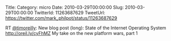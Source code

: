 Title: 
Category: micro
Date: 2010-03-29T00:00:00
Slug: 2010-03-29T00:00:00
TwitterId: 11263687629
TweetUrl: https://twitter.com/mark_philpot/status/11263687629

RT [@timoreilly](https://twitter.com/timoreilly): New blog post (long): State of the Internet Operating System http://oreil.ly/cyFhMZ My take on the new platform wars, part 1